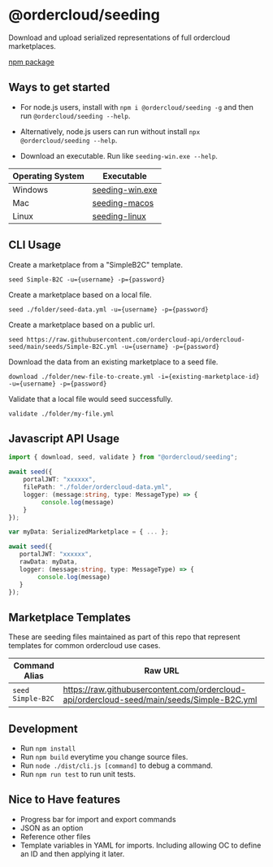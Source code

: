 # @ordercloud/seeding
Download and upload serialized representations of full ordercloud marketplaces. 

[npm package](https://www.npmjs.com/package/@ordercloud/seeding)

## Ways to get started

- For node.js users, install with `npm i @ordercloud/seeding -g` and then run `@ordercloud/seeding --help`.

- Alternatively, node.js users can run without install `npx @ordercloud/seeding --help`.

- Download an executable. Run like `seeding-win.exe --help`.

| Operating System | Executable |
| --- | --- |                                
| Windows | [seeding-win.exe](https://raw.githubusercontent.com/ordercloud-api/ordercloud-seed/main/exe/seeding-win.exe) |
| Mac | [seeding-macos](https://raw.githubusercontent.com/ordercloud-api/ordercloud-seed/main/exe/seeding-macos)  |
| Linux | [seeding-linux](https://raw.githubusercontent.com/ordercloud-api/ordercloud-seed/main/exe/seeding-linux) |


## CLI Usage 

Create a marketplace from a "SimpleB2C" template.
```
seed Simple-B2C -u={username} -p={password}
```

Create a marketplace based on a local file. 
```
seed ./folder/seed-data.yml -u={username} -p={password}
```

Create a marketplace based on a public url.
```
seed https://raw.githubusercontent.com/ordercloud-api/ordercloud-seed/main/seeds/Simple-B2C.yml -u={username} -p={password}
```

Download the data from an existing marketplace to a seed file.
```
download ./folder/new-file-to-create.yml -i={existing-marketplace-id} -u={username} -p={password}
```

Validate that a local file would seed successfully. 
```
validate ./folder/my-file.yml
``` 

## Javascript API Usage

```typescript
import { download, seed, validate } from "@ordercloud/seeding";

await seed({
    portalJWT: "xxxxxx", 
    filePath: "./folder/ordercloud-data.yml",
    logger: (message:string, type: MessageType) => {
         console.log(message)
    }
}); 
 ```
 
 ```typescript
var myData: SerializedMarketplace = { ... };

await seed({
    portalJWT: "xxxxxx", 
    rawData: myData,
    logger: (message:string, type: MessageType) => {
         console.log(message)
    }
}); 
 ```

## Marketplace Templates

These are seeding files maintained as part of this repo that represent templates for common ordercloud use cases. 

| Command Alias | Raw URL |
| --- | --- |                                
| `seed Simple-B2C` | https://raw.githubusercontent.com/ordercloud-api/ordercloud-seed/main/seeds/Simple-B2C.yml |

## Development

- Run `npm install`
- Run `npm build` everytime you change source files.
- Run `node ./dist/cli.js [command]` to debug a command.
- Run `npm run test` to run unit tests.


## Nice to Have features
- Progress bar for import and export commands
- JSON as an option
- Reference other files
- Template variables in YAML for imports. Including allowing OC to define an ID and then applying it later.

